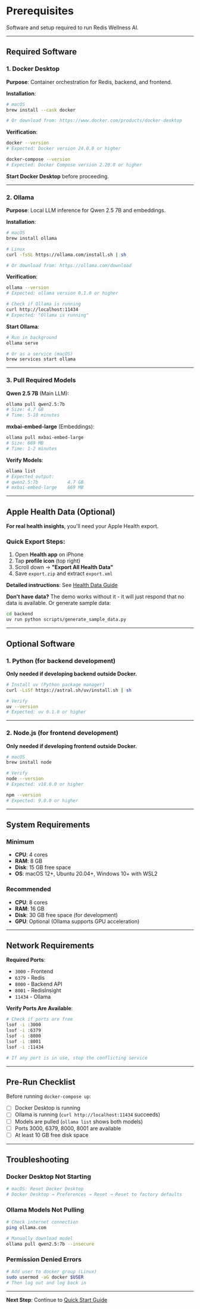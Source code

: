 # Prerequisites

Software and setup required to run Redis Wellness AI.

---

## Required Software

### 1. Docker Desktop

**Purpose**: Container orchestration for Redis, backend, and frontend.

**Installation**:
```bash
# macOS
brew install --cask docker

# Or download from: https://www.docker.com/products/docker-desktop
```

**Verification**:
```bash
docker --version
# Expected: Docker version 24.0.0 or higher

docker-compose --version
# Expected: Docker Compose version 2.20.0 or higher
```

**Start Docker Desktop** before proceeding.

---

### 2. Ollama

**Purpose**: Local LLM inference for Qwen 2.5 7B and embeddings.

**Installation**:
```bash
# macOS
brew install ollama

# Linux
curl -fsSL https://ollama.com/install.sh | sh

# Or download from: https://ollama.com/download
```

**Verification**:
```bash
ollama --version
# Expected: ollama version 0.1.0 or higher

# Check if Ollama is running
curl http://localhost:11434
# Expected: "Ollama is running"
```

**Start Ollama**:
```bash
# Run in background
ollama serve

# Or as a service (macOS)
brew services start ollama
```

---

### 3. Pull Required Models

**Qwen 2.5 7B** (Main LLM):
```bash
ollama pull qwen2.5:7b
# Size: 4.7 GB
# Time: 5-10 minutes
```

**mxbai-embed-large** (Embeddings):
```bash
ollama pull mxbai-embed-large
# Size: 669 MB
# Time: 1-2 minutes
```

**Verify Models**:
```bash
ollama list
# Expected output:
# qwen2.5:7b           4.7 GB
# mxbai-embed-large    669 MB
```

---

## Apple Health Data (Optional)

**For real health insights**, you'll need your Apple Health export.

### Quick Export Steps:

1. Open **Health app** on iPhone
2. Tap **profile icon** (top right)
3. Scroll down → **"Export All Health Data"**
4. Save `export.zip` and extract `export.xml`

**Detailed instructions**: See [Health Data Guide](./10_HEALTH_DATA.md)

**Don't have data?** The demo works without it - it will just respond that no data is available. Or generate sample data:
```bash
cd backend
uv run python scripts/generate_sample_data.py
```

---

## Optional Software

### 1. Python (for backend development)

**Only needed if developing backend outside Docker.**

```bash
# Install uv (Python package manager)
curl -LsSf https://astral.sh/uv/install.sh | sh

# Verify
uv --version
# Expected: uv 0.1.0 or higher
```

---

### 2. Node.js (for frontend development)

**Only needed if developing frontend outside Docker.**

```bash
# macOS
brew install node

# Verify
node --version
# Expected: v18.0.0 or higher

npm --version
# Expected: 9.0.0 or higher
```

---

## System Requirements

### Minimum
- **CPU**: 4 cores
- **RAM**: 8 GB
- **Disk**: 15 GB free space
- **OS**: macOS 12+, Ubuntu 20.04+, Windows 10+ with WSL2

### Recommended
- **CPU**: 8 cores
- **RAM**: 16 GB
- **Disk**: 30 GB free space (for development)
- **GPU**: Optional (Ollama supports GPU acceleration)

---

## Network Requirements

**Required Ports**:
- `3000` - Frontend
- `6379` - Redis
- `8000` - Backend API
- `8001` - RedisInsight
- `11434` - Ollama

**Verify Ports Are Available**:
```bash
# Check if ports are free
lsof -i :3000
lsof -i :6379
lsof -i :8000
lsof -i :8001
lsof -i :11434

# If any port is in use, stop the conflicting service
```

---

## Pre-Run Checklist

Before running `docker-compose up`:

- [ ] Docker Desktop is running
- [ ] Ollama is running (`curl http://localhost:11434` succeeds)
- [ ] Models are pulled (`ollama list` shows both models)
- [ ] Ports 3000, 6379, 8000, 8001 are available
- [ ] At least 10 GB free disk space

---

## Troubleshooting

### Docker Desktop Not Starting
```bash
# macOS: Reset Docker Desktop
# Docker Desktop → Preferences → Reset → Reset to factory defaults
```

### Ollama Models Not Pulling
```bash
# Check internet connection
ping ollama.com

# Manually download model
ollama pull qwen2.5:7b --insecure
```

### Permission Denied Errors
```bash
# Add user to docker group (Linux)
sudo usermod -aG docker $USER
# Then log out and log back in
```

---

**Next Step**: Continue to [Quick Start Guide](./01_QUICK_START.md)
